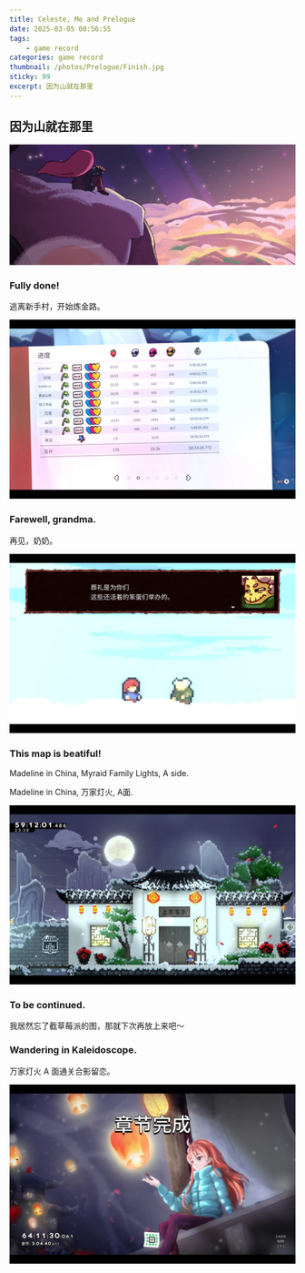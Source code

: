 ```yaml
---
title: Celeste, Me and Prelogue
date: 2025-03-05 00:56:55
tags: 
    - game record
categories: game record
thumbnail: /photos/Prelogue/Finish.jpg
sticky: 99
excerpt: 因为山就在那里
---
```


## 因为山就在那里

<img src="/photos/Prelogue/Sunset.webp">

### Fully done!

逃离新手村，开始炼金路。

<img src="/photos/Prelogue/Achievements.jpg">

### Farewell, grandma.

再见，奶奶。

<img src="/photos/Prelogue/Farewell.jpg">

### This map is beatiful!

Madeline in China, Myraid Family Lights, A side.

Madeline in China, 万家灯火, A面.

<img src="/photos/Prelogue/China.jpg">

### To be continued.

我居然忘了截草莓派的图，那就下次再放上来吧～

### Wandering in Kaleidoscope.

万家灯火 A 面通关合影留恋。

<img src="/photos/Prelogue/Continue.jpg">
